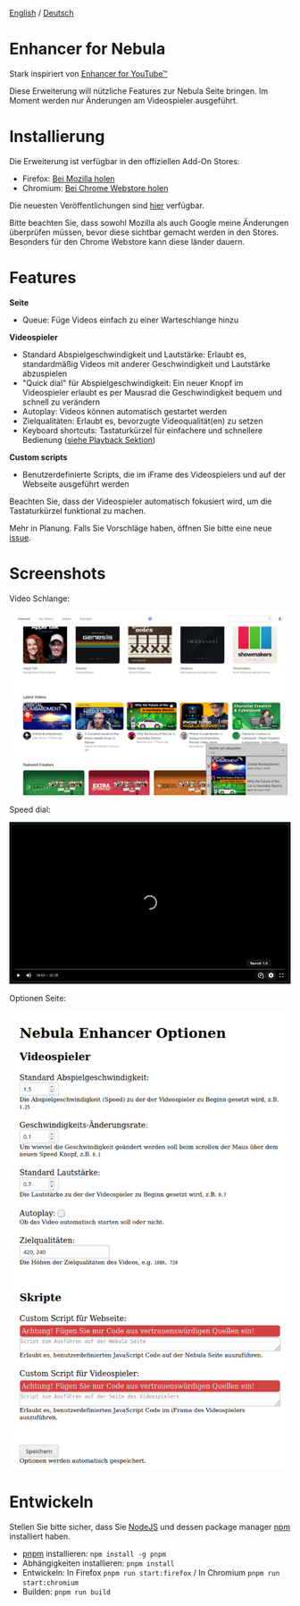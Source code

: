 [English](README.md) / [Deutsch](README.DE.md)


# Enhancer for Nebula

Stark inspiriert von [Enhancer for YouTube&trade;](https://www.mrfdev.com/enhancer-for-youtube)

Diese Erweiterung will nützliche Features zur Nebula Seite bringen. Im Moment werden nur Änderungen am Videospieler ausgeführt.


# Installierung

Die Erweiterung ist verfügbar in den offiziellen Add-On Stores:

- Firefox: [Bei Mozilla holen](https://addons.mozilla.org/de-DE/firefox/addon/enhancer-for-nebula/)
- Chromium: [Bei Chrome Webstore holen](https://chrome.google.com/webstore/detail/enhancer-for-nebula/niaholaehmipmbpoagjmdlocnhakeonl)

Die neuesten Veröffentlichungen sind [hier](https://github.com/cpiber/NebulaEnhance/releases) verfügbar.

Bitte beachten Sie, dass sowohl Mozilla als auch Google meine Änderungen überprüfen müssen, bevor diese sichtbar gemacht werden in den Stores. Besonders für den Chrome Webstore kann diese länder dauern.


# Features

**Seite**
- Queue: Füge Videos einfach zu einer Warteschlange hinzu

**Videospieler**
- Standard Abspielgeschwindigkeit und Lautstärke: Erlaubt es, standardmäßig Videos mit anderer Geschwindigkeit und Lautstärke abzuspielen
- "Quick dial" für Abspielgeschwindigkeit: Ein neuer Knopf im Videospieler erlaubt es per Mausrad die Geschwindigkeit bequem und schnell zu verändern
- Autoplay: Videos können automatisch gestartet werden
- Zielqualitäten: Erlaubt es, bevorzugte Videoqualität(en) zu setzen
- Keyboard shortcuts: Tastaturkürzel für einfachere und schnellere Bedienung ([siehe Playback Sektion](https://www.mrfdev.com/youtube-keyboard-shortcuts))

**Custom scripts**
- Benutzerdefinierte Scripts, die im iFrame des Videospielers und auf der Webseite ausgeführt werden

Beachten Sie, dass der Videospieler automatisch fokusiert wird, um die Tastaturkürzel funktional zu machen.

Mehr in Planung. Falls Sie Vorschläge haben, öffnen Sie bitte eine neue [issue](https://github.com/cpiber/NebulaEnhance/issues).


# Screenshots

Video Schlange:

![Queue / Video Warteschlange.](static/Screenshot3_de.png)

Speed dial:

![Speed dial. Mausrad Scrollen um Geschwindigkeit zu ändern.](static/Screenshot1.png)

Optionen Seite:

![Options.](static/Screenshot2_de.png)


# Entwickeln

Stellen Sie bitte sicher, dass Sie [NodeJS](https://nodejs.org/) und dessen package manager [npm](https://www.npmjs.com/) installiert haben.

- [pnpm](https://github.com/pnpm/pnpm) installieren: `npm install -g pnpm`
- Abhängigkeiten installieren: `pnpm install`
- Entwickeln: In Firefox `pnpm run start:firefox` / In Chromium `pnpm run start:chromium`
- Builden: `pnpm run build`
